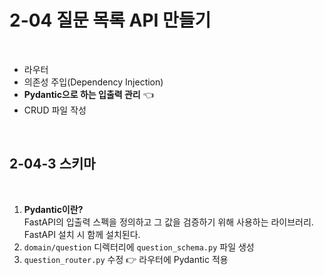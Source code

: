 # 2-04 질문 목록 API 만들기

<br>

- 라우터
- 의존성 주입(Dependency Injection)
- **Pydantic으로 하는 입출력 관리** 👈
- CRUD 파일 작성

<br>

## 2-04-3 스키마

<br>

1. **Pydantic이란?**  
    FastAPI의 입출력 스펙을 정의하고 그 값을 검증하기 위해 사용하는 라이브러리. FastAPI 설치 시 함께 설치된다.
2. `domain/question` 디렉터리에 `question_schema.py` 파일 생성
3. `question_router.py` 수정 👉 라우터에 Pydantic 적용